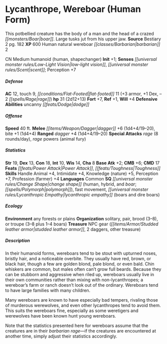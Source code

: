 ﻿---
cssclass: [monsters]
title1: Lycanthrope, Wereboar (Human Form)
desc_short: This potbellied creature has the body of a man and the head of a crazed
  boar. Large tusks jut from his upper jaw.
title2: Wereboar (Human Form)
CR: 2
sources:
- name: Bestiary 2
  page: 182
  link: http://paizo.com/pathfinderRPG/v5748btpy8hif
XP: 600
race: Human
classes:
- natural wereboar barbarian 2
alignment: CN
size: Medium
type: humanoid
subtypes:
- human
- shapechanger
initiative:
  bonus: 1
senses:
  low-light vision: true
  scent: true
AC:
  AC: 12
  touch: 9
  flat_footed: 11
  components:
    armor: 3
    dex: 1
    rage: -2
HP:
  HP: 31
  long: 2d12+13
saves:
  fort: 7
  ref: 1
  will: 4
defensive_abilities:
- uncanny dodge
speeds:
  base: 40
attacks:
  melee:
  - - text: dagger +6 (1d4+4/19-20)
      entries:
      - - damage: 1d4+4
          crit_range: 19-20
      attack: dagger
      bonus:
      - 6
    - text: bite +1 (1d4+4)
      entries:
      - - damage: 1d4+4
      attack: bite
      bonus:
      - 1
  ranged:
  - - text: dagger +4 (1d4+4/19-20)
      entries:
      - - damage: 1d4+4
          crit_range: 19-20
      attack: dagger
      bonus:
      - 4
  special:
  - rage (8 rounds/day)
  - rage powers (animal fury)
ability_scores:
  STR: 19
  DEX: 13
  CON: 18
  INT: 10
  WIS: 14
  CHA: 8
BAB: 2
CMB: 6
CMD: 17
feats:
- name: Power Attack
- name: Toughness
skills:
  Handle Animal: 4
  Intimidate: 4
  Knowledge (nature): 5
  Perception: 7
  Profession (farmer): 4
languages:
- Common
special_qualities:
- change shape (human, hybrid, and boar; polymorph)
- fast movement
- lycanthropic empathy (boars and dire boars)
ecology:
  environment: any forests or plains
  organization: solitary, pair, brood (3-8), or troupe (3-8 plus 1-4 boars)
  treasure_type: NPC Gear
  treasure:
  - studded leather armor
  - 2 daggers
  - other treasure
desc_long: |-
  In their humanoid forms, wereboars tend to be stout with upturned noses, bristly hair, and a noticeable overbite. They usually have red, brown, or black hair, though a few are golden blond, pale blond, or even bald. Chin whiskers are common, but males often can't grow full beards. Because they can be stubborn and aggressive when riled up, wereboars usually live in their own communities rather than mixing with non-lycanthropes; a wereboar's farm or ranch doesn't look out of the ordinary. Wereboars tend to have large families with many children.

  Many wereboars are known to have especially bad tempers, rivaling those of murderous werewolves, and even other lycanthropes tend to avoid them. This suits the wereboars fine, especially as some weretigers and werewolves have been known hunt young wereboars.

  Note that the statistics presented here for wereboars assume that the creatures are in their barbarian rage-if the creatures are encountered at another time, simply adjust their statistics accordingly.

---

# Lycanthrope, Wereboar (Human Form)
This potbellied creature has the body of a man and the head of a crazed _[[monsters/Boar|boar]]_. Large tusks jut from his upper jaw.
**Source** Bestiary 2 pg. 182
**XP** 600
Human natural wereboar _[[classes/Barbarian|barbarian]]_ 2

CN Medium humanoid (human, shapechanger)
**Init** +1; **Senses** _[[universal monster rules/Low-Light Vision|low-light vision]]_, _[[universal monster rules/Scent|scent]]_; Perception +7

##### Defense

**AC** 12, touch 9, _[[conditions/Flat-Footed|flat-footed]]_ 11 (+3 armor, +1 Dex, –2 _[[spells/Rage|rage]]_)
**hp** 31 (2d12+13)
**Fort** +7, **Ref** +1, **Will** +4
**Defensive Abilities** uncanny _[[feats/Dodge|dodge]]_

##### Offense
**Speed** 40 ft.
**Melee** _[[items/Weapon/Dagger|dagger]]_ +6 (1d4+4/19–20), bite +1 (1d4+4)
**Ranged** _dagger_ +4 (1d4+4/19–20)
**Special Attacks** _rage_ (8 rounds/day), _rage_ powers (animal fury)

##### Statistics
**Str** 19, **Dex** 13, **Con** 18, **Int** 10, **Wis** 14, **Cha** 8
**Base Atk** +2; **CMB** +6; **CMD** 17
**Feats** _[[feats/Power Attack|Power Attack]]_, _[[feats/Toughness|Toughness]]_
**Skills** Handle Animal +4, Intimidate +4, Knowledge (nature) +5, Perception +7, Profession (farmer) +4
**Languages** Common
**SQ** _[[universal monster rules/Change Shape|change shape]]_ (human, hybrid, and _boar_; _[[spells/Polymorph|polymorph]]_), fast movement, _[[universal monster rules/Lycanthropic Empathy|lycanthropic empathy]]_ (boars and dire boars)

##### Ecology

**Environment** any forests or plains
**Organization** solitary, pair, brood (3–8), or troupe (3–8 plus 1–4 boars)
**Treasure** NPC gear (_[[items/Armor/Studded leather armor|studded leather armor]]_, 2 daggers, other treasure)

##### Description

In their humanoid forms, wereboars tend to be stout with upturned noses, bristly hair, and a noticeable overbite. They usually have red, brown, or black hair, though a few are golden blond, pale blond, or even bald. Chin whiskers are common, but males often can’t grow full beards. Because they can be stubborn and aggressive when riled up, wereboars usually live in their own communities rather than mixing with non-lycanthropes; a wereboar’s farm or ranch doesn’t look out of the ordinary. Wereboars tend to have large families with many children.

Many wereboars are known to have especially bad tempers, rivaling those of murderous werewolves, and even other lycanthropes tend to avoid them. This suits the wereboars fine, especially as some weretigers and werewolves have been known hunt young wereboars.

Note that the statistics presented here for wereboars assume that the creatures are in their _barbarian_ _rage_—if the creatures are encountered at another time, simply adjust their statistics accordingly.